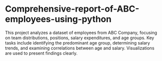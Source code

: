 # Comprehensive-report-of-ABC-employees-using-python
This project analyzes a dataset of employees from ABC Company, focusing on team distributions, positions, salary expenditures, and age groups. Key tasks include identifying the predominant age group, determining salary trends, and examining correlations between age and salary. Visualizations are used to present findings clearly.
